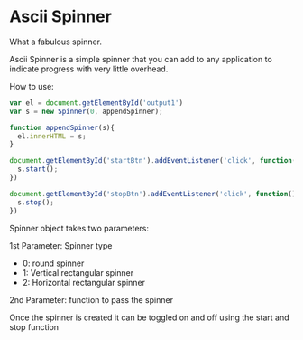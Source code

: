 # Ascii Spinner

What a fabulous spinner. 

Ascii Spinner is a simple spinner that you can add to any application to indicate progress with very little overhead.  

How to use:

```JavaScript
var el = document.getElementById('output1')
var s = new Spinner(0, appendSpinner);

function appendSpinner(s){
  el.innerHTML = s;
}

document.getElementById('startBtn').addEventListener('click', function(){
  s.start();
})

document.getElementById('stopBtn').addEventListener('click', function(){
  s.stop();
})
```

Spinner object takes two parameters:

1st Parameter: Spinner type
* 0: round spinner
* 1: Vertical rectangular spinner
* 2: Horizontal rectangular spinner

2nd Parameter: function to pass the spinner

Once the spinner is created it can be toggled on and off using the start and stop function
